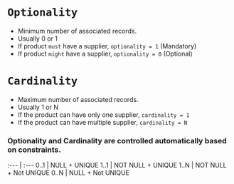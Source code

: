 # `Optionality`

- Minimum number of associated records.
- Usually 0 or 1
- If product `must` have a supplier, `optionality = 1` (Mandatory)
- If product `might` have a supplier, `optionality = 0` (Optional)


# `Cardinality`

- Maximum number of associated records.
- Usually 1 or N
- If the product can have only one supplier, `cardinality = 1`
- If the product can have multiple supplier, `cardinality = N`


### Optionality and Cardinality are controlled automatically based on constraints.

:--- | :---
0..1 | NULL + UNIQUE
1..1 | NOT NULL + UNIQUE
1..N | NOT NULL + Not UNIQUE
0..N | NULL + Not UNIQUE

